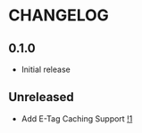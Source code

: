 # CHANGELOG

## 0.1.0

* Initial release

## Unreleased
* Add E-Tag Caching Support [!1](https://gitlab.com/afontaine/unleash_ex/merge_requests/1)
